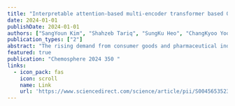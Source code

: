 ```yaml
---
title: "Interpretable attention-based multi-encoder transformer based QSPR model for assessing toxicity and environmental impact of chemicals"
date: 2024-01-01
publishDate: 2024-01-01
authors: ["SangYoun Kim", "Shahzeb Tariq", "SungKu Heo", "ChangKyoo Yoo"]
publication_types: ["2"]
abstract: "The rising demand from consumer goods and pharmaceutical industry is driving a fast expansion of newly developed chemicals. The conventional toxicity testing of unknown chemicals is expensive, time-consuming, and raises ethical concerns. The quantitative structure–property relationship (QSPR) is an efficient computational method because it saves time, resources, and animal experimentation. Advances in machine learning have improved chemical analysis in QSPR studies, but the real-world application of machine learning-based QSPR studies was limited by the unexplainable ‘black box’ feature of the machine learnings. In this study, multi-encoder structure-to-toxicity (S2T)-transformer based QSPR model was developed to estimate the properties of polychlorinated biphenyls (PCBs) and endocrine disrupting chemicals (EDCs). Simplified molecular input line entry systems (SMILES) and molecular …"
featured: true
publication: "Chemosphere 2024 350 "
links:
  - icon_pack: fas
    icon: scroll
    name: Link
    url: 'https://www.sciencedirect.com/science/article/pii/S0045653523033568'
---
```

